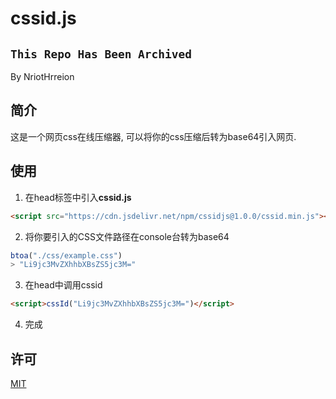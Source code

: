 # cssid.js

## `This Repo Has Been Archived`

By NriotHrreion

## 简介

这是一个网页css在线压缩器, 可以将你的css压缩后转为base64引入网页.

## 使用

1. 在head标签中引入**cssid.js**

```html
<script src="https://cdn.jsdelivr.net/npm/cssidjs@1.0.0/cssid.min.js"></script>
```

2. 将你要引入的CSS文件路径在console台转为base64

```javascript
btoa("./css/example.css")
> "Li9jc3MvZXhhbXBsZS5jc3M="
```

3. 在head中调用cssid

```html
<script>cssId("Li9jc3MvZXhhbXBsZS5jc3M=")</script>
```

4. 完成

## 许可

[MIT](./LICENSE)
